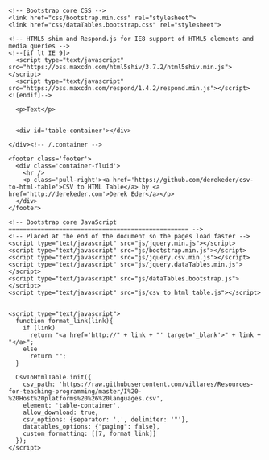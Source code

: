 <!--- DOCTYPE html -->
<html lang="en">
  <head>
    <meta charset="utf-8">
    <meta http-equiv="X-UA-Compatible" content="IE=edge">
    <meta name="viewport" content="width=device-width, initial-scale=1">
    <!-- The above 3 meta tags *must* come first in the head; any other head content must come *after* these tags -->
    <title>Host Platforms and Languages</title>
    <meta name="author" content="Alexandre B A Villares">
    <meta content="Resources for teaching programming" />

    <!-- Bootstrap core CSS -->
    <link href="css/bootstrap.min.css" rel="stylesheet">
    <link href="css/dataTables.bootstrap.css" rel="stylesheet">

    <!-- HTML5 shim and Respond.js for IE8 support of HTML5 elements and media queries -->
    <!--[if lt IE 9]>
      <script type="text/javascript" src="https://oss.maxcdn.com/html5shiv/3.7.2/html5shiv.min.js"></script>
      <script type="text/javascript" src="https://oss.maxcdn.com/respond/1.4.2/respond.min.js"></script>
    <![endif]-->
  </head>

  <body>
    <div class="container-fluid">


      <p>Text</p>

      
      <div id='table-container'></div>

    </div><!-- /.container -->

    <footer class='footer'>
      <div class='container-fluid'>
        <hr />
        <p class='pull-right'><a href='https://github.com/derekeder/csv-to-html-table'>CSV to HTML Table</a> by <a href='http://derekeder.com'>Derek Eder</a></p>
      </div>
    </footer>

    <!-- Bootstrap core JavaScript
    ================================================== -->
    <!-- Placed at the end of the document so the pages load faster -->
    <script type="text/javascript" src="js/jquery.min.js"></script>
    <script type="text/javascript" src="js/bootstrap.min.js"></script>
    <script type="text/javascript" src="js/jquery.csv.min.js"></script>
    <script type="text/javascript" src="js/jquery.dataTables.min.js"></script>
    <script type="text/javascript" src="js/dataTables.bootstrap.js"></script>
    <script type="text/javascript" src="js/csv_to_html_table.js"></script>


    <script type="text/javascript">
      function format_link(link){
        if (link)
          return "<a href='http://" + link + "' target='_blank'>" + link + "</a>";
        else
          return "";
      }

      CsvToHtmlTable.init({
        csv_path: 'https://raw.githubusercontent.com/villares/Resources-for-teaching-programming/master/I%20-%20Host%20platforms%20%26%20languages.csv',
        element: 'table-container', 
        allow_download: true,
        csv_options: {separator: ',', delimiter: '"'},
        datatables_options: {"paging": false},
        custom_formatting: [[7, format_link]]
      });
    </script>
  </body>
</html>
